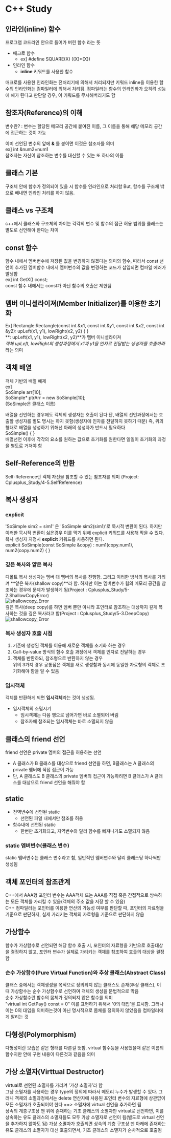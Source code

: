  # C++ Study

## 인라인(inline) 함수
프로그램 코드라인 안으로 들어가 버린 함수 라는 뜻
- 매크로 함수
  - ex] #define SQUARE(X) ((X)*(X))
- 인라인 함수
  - **inline** 키워드를 사용한 함수

매크로를 사용한 인라인화는 전처리기에 의해서 처리되지만 키워드 inline을 이용한 함수의 인라인화는 컴파일러에 의해서 처리됨. 컴파일러는 함수의 인라인화가 오히려 성능에 해가 된다고 판단할 경우, 이 키워드를 무시해버리기도 함

## 참조자(Reference)의 이해
변수란? : 변수는 할당된 메모리 공간에 붙여진 이름, 그 이름을 통해 해당 메모리 공간에 접근하는 것이 가능

이미 선언된 변수의 앞에 **&** 를 붙이면 이것은 참조자를 의미<br>
ex] int &num2=num1 <br>
참조자는 자신이 참조하는 변수를 대신할 수 있는 또 하나의 이름

## 클래스 기본
구조체 안에 함수가 정의되어 있을 시 함수를 인라인으로 처리함 But, 함수를 구조체 밖으로 빼내면 인라인 처리를 하지 않음.

## 클래스 vs 구조체
c++에서 클래스와 구조체의 차이는 각각의 변수 및 함수의 접근 허용 범위를 클래스는 별도로 선언해야 한다는 차이

## const 함수
함수 내에서 멤버변수에 저장된 값을 변경하지 않겠다는 의미의 함수, 따라서 const 선언이 추가된 멤버함수 내에서 멤버변수의 값을 변경하는 코드가 삽입되면 컴파일 에러가 발생함<br>
ex] int GetX() const; <br>
const 함수 내에서는 const가 아닌 함수의 호출은 제한됨

## 멤버 이니셜라이져(Member Initializer)를 이용한 초기화
Ex] Rectangle:Rectangle(const int &x1, const int &y1, const int &x2, const int &y2): upLeft(x1, y1), lowRight(x2, y2) { } <br>
**: upLeft(x1, y1), lowRight(x2, y2)**가 멤버 이니셜라이져<br>
*객체 upLeft, lowRight의 생성과정에서 x1과 y1을 인자로 전달받는 생성자를 호출하라*라는 의미

## 객체 배열
객체 기반의 배열 예제<br>
ex] <br> 
SoSimple arr[10]; <br>
SoSimple* ptrArr = new SoSimple[10]; <br>
(SoSimple은 클래스 이름) <br>

배열을 선언하는 경우에도 객체의 생성자는 호출이 된다 단, 배열의 선언과정에서는 호출할 생성자를 별도 명시는 하지 못함(생성자에 인자를 전달하지 못하기 때문) 즉, 위의  형태로 배열을 생성하기 위해선 아래의 생성자가 반드시 필요하다 <br>
SoSimple() { } <br>
배열선언 이후에 각각의 요소를 원하는 값으로 초기화를 원한다면 일일이 초기화의 과정을 별도로 거쳐야 함

## Self-Reference의 반환
Self-Reference란 객체 자신을 참조할 수 있는 참조자를 의미
(Project: Cplusplus_Study/4-5.SelfReference)

## 복사 생성자
### explicit
'SoSimple sim2 = sim1' 은 'SoSimple sim2(sim1)'로 묵시적 변환이 된다. 하지만 이러한 묵시적 변환이 싫은경우 이를 막기 위해 explicit 키워드를 사용해 막을 수 있다.
복사 생성자 지정시 **explicit** 키워드를 사용하면 된다.<br>
explicit SoSimple(const SoSimple &copy) : num1(copy.num1), num2(copy.num2) {  }
### 깊은 복사와 얕은 복사
디폴트 복사 생성자는 멤버 대 멤버의 복사를 진행함. 그리고 이러한 방식의 복사를 가리켜 **얕은 복사(shallow copy)**라 함. 하지만 이는 멤버변수가 힙의 메모리 공간을 참조하는 경우에 문제가 발생하게 됨(Project : Cplusplus_Study/5-2.ShallowCopyError)<br>
![shallowcopy_Error](../images/shallowcopy.png)
<br>
깊은 복사(deep copy)를 하면 멤버 뿐만 아니라 포인터로 참조하는 대상까지 깊게 복사하는 것을 깊은 복사라고 함(Project : Cplusplus_Study/5-3.DeepCopy)
![shallowcopy_Error](../images/deepcopy.png)

### 복사 생성자 호출 시점
1. 기존에 생성된 객체를 이용해 새로운 객체를 초기화 하는 경우
2. Call-by-value 방식의 함수 호출 과정에서 객체를 인자로 전달하는 경우
3. 객체를 반환하되, 참조형으로 반환하지 않는 경우
<br>위의 3가지 경우 공통점은 객체를 새로 생성함과 동시에 동일한 자료형의 객체로 초기화해야 함을 알 수 있음

### 임시객체
객체를 반환하게 되면 **임시객체**라는 것이 생성됨. <br>
- 임시객체의 소멸시기
  - 임시객체는 다음 행으로 넘어가면 바로 소멸되어 버림
  - 참조자에 참조되는 임시객체는 바로 소멸되지 않음

## 클래스의 friend 선언
friend 선언은 private 멤버의 접근을 허용하는 선언 <br>
- A 클래스가 B 클래스를 대상으로 friend 선언을 하면, B클래스는 A 클래스의 private 멤버에 직접 접근이 가능
- 단, A 클래스도 B 클래스의 private 멤버의 접근이 가능하려면 B 클래스가 A 클래스를 대상으로 friend 선언을 해줘야 함

## static
- 전역변수에 선언된 static
  - 선언된 파일 내에서만 참조를 허용
- 함수내에 선언된 static
  - 한번만 초기화되고, 지역변수와 달리 함수를 빠져나가도 소멸되지 않음

### static 멤버변수(클래스 변수)
static 멤버변수는 클래스 변수라고 함, 일반적인 멤버변수와 달리 클래스당 하나씩만 생성됨

## 객체 포인터의 참조관계
C++에서 AAA형 포인터 변수는 AAA객체 또는 AAA를 직접 혹은 간접적으로 쌍속하는 모든 객체를 가리킬 수 있음(객체의 주소 값을 저장 할 수 있음)
<br>
C++ 컴파일러는 포인터를 이용한 연산의 가능성 여부를 판단할 때, 포인터의 자료형을 기준으로 판단하지, 실제 가리키는 객체의 자료형을 기준으로 판단하지 않음

## 가상함수
함수가 가상함수로 선언되면 해당 함수 호출 시, 포인터의 자료형을 기반으로 호출대상을 결정하지 않고, 포인터 변수가 실제로 가리키는 객체를 참조하여 호출의 대상을 결정함

### 순수 가상함수(Pure Virtual Function)와 추상 클래스(Abstract Class)
클래스 중에서는 객체생성을 목적으로 정의되지 않는 클래스도 존재(추상 클래스), 이 때 가상함수는 순수 가상함수로 선언하여 객체의 생성을 문법적으로 막음<br>
순수 가상함수란 함수의 몸체가 정의되지 않은 함수를 의미<br>
"virtual int GetPay() const = 0" 이를 표현하기 위해서 '0의 대입'을 표시함. 그러나 이는 0의 대입을 의미하는것이 아닌 명시적으로 몸체를 정의하지 않았음을 컴파일러에게 알리는 것

## 다형성(Polymorphism)
다형성이란 모습은 같은 형태를 다른걸 뜻함. virtual 함수등을 사용했을때 같은 이름의 함수지만 안에 구현 내용이 다른것과 같음을 의미

## 가상 소멸자(Virttual Destructor)
virtual로 선언된 소멸자를 가리켜 '가상 소멸자'라 함
<br>
그냥 소멸자를 사용하는 경우 type의 정의에 따라서 메모리 누수가 발생할 수 있다. 그러니 객체의 소멸과정에서는 delete 연산자에 사용된 포인터 변수의 자료형에 상관없이
모든 소멸자가 호출되어야 한다 ==> 소멸자에 virtual 선언을 추가하면 됨<br>
상속의 계층구조상 맨 위에 존재하는 기초 클래스의 소멸자만 virtual로 선언하면, 이를 상속하는 유도 클래스의 소멸자들도 모두 가상 소멸자로 선언이 됨(별도로 virtual 선언을 추가하지 않아도 됨) 가상 소멸자가 호출되면 상속의 계층 구조상 맨 아래에 존재하는 유도 클래스의 소멸자가 대신 호출되면서, 기초 클래스의 소멸자가 순차적으로 호출됨